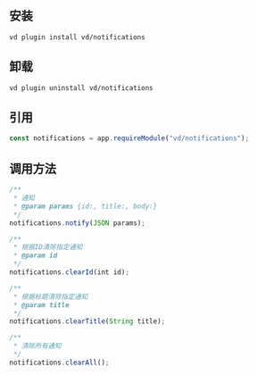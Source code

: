 ## 安装

```shell script
vd plugin install vd/notifications
```

## 卸载

```shell script
vd plugin uninstall vd/notifications
```

## 引用

```js
const notifications = app.requireModule("vd/notifications");
```

## 调用方法

```js
/**
 * 通知
 * @param params {id:, title:, body:} 
 */
notifications.notify(JSON params);

/**
 * 根据ID清除指定通知
 * @param id
 */
notifications.clearId(int id);

/**
 * 根据标题清除指定通知
 * @param title
 */
notifications.clearTitle(String title);

/**
 * 清除所有通知
 */
notifications.clearAll();
```